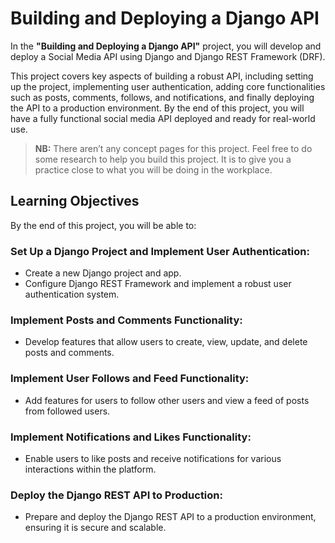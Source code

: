 # Building and Deploying a Django API

In the **"Building and Deploying a Django API"** project, you will develop and deploy a Social Media API using Django and Django REST Framework (DRF).

This project covers key aspects of building a robust API, including setting up the project, implementing user authentication, adding core functionalities such as posts, comments, follows, and notifications, and finally deploying the API to a production environment. By the end of this project, you will have a fully functional social media API deployed and ready for real-world use.

> **NB:** There aren’t any concept pages for this project. Feel free to do some research to help you build this project. It is to give you a practice close to what you will be doing in the workplace.

## Learning Objectives

By the end of this project, you will be able to:

### Set Up a Django Project and Implement User Authentication:
- Create a new Django project and app.
- Configure Django REST Framework and implement a robust user authentication system.

### Implement Posts and Comments Functionality:
- Develop features that allow users to create, view, update, and delete posts and comments.

### Implement User Follows and Feed Functionality:
- Add features for users to follow other users and view a feed of posts from followed users.

### Implement Notifications and Likes Functionality:
- Enable users to like posts and receive notifications for various interactions within the platform.

### Deploy the Django REST API to Production:
- Prepare and deploy the Django REST API to a production environment, ensuring it is secure and scalable.

